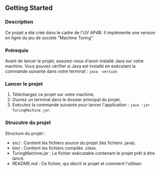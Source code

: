 ## Getting Started

### Description

Ce projet a été créé dans le cadre de l'UV AP4B. Il implémente une version en ligne du jeu de societe "Machine Turing"

### Prérequis

Avant de lancer le projet, assurez-vous d'avoir installé Java sur votre machine. Vous pouvez vérifier si Java est installé en exécutant la commande suivante dans votre terminal : `java -version`

### Lancer le projet

1. Téléchargez ce projet sur votre machine.
2. Ouvrez un terminal dans le dossier principal du projet.
3. Exécutez la commande suivante pour lancer l'application : `java -jar TuringMachine.jar`.

### Strucutre du projet 

Structure du projet : 
- src/ : Contient les fichiers source du projet (les fichiers .java).
- bin/ : Contient les fichiers compilés .class.
- TuringMachine.jar : Le fichier exécutable contenant le projet prêt à être lancé.
- README.md : Ce fichier, qui décrit le projet et comment l'utiliser.